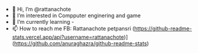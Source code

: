 - 👋 Hi, I’m @rattanachote
- 👀 I’m interested in Compputer enginering and game
- 🌱 I’m currently learning -
- 📫 How to reach me FB: Rattanachote petpansri
(https://github-readme-stats.vercel.app/api?username=rattanachote)](https://github.com/anuraghazra/github-readme-stats)
<!---
rattanachote/rattanachote is a ✨ special ✨ repository because its `README.md` (this file) appears on your GitHub profile.
You can click the Preview link to take a look at your changes.
--->
